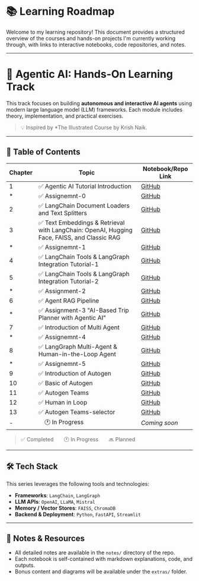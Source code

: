 # 📚 Learning Roadmap

Welcome to my learning repository! This document provides a structured overview of the courses and hands-on projects I'm currently working through, with links to interactive notebooks, code repositories, and notes.

---

# 🤖 Agentic AI: Hands-On Learning Track

This track focuses on building **autonomous and interactive AI agents** using modern large language model (LLM) frameworks. Each module includes theory, implementation, and practical exercises.

> 💡 Inspired by *The Illustrated Course by Krish Naik.

---

## 📘 Table of Contents

| Chapter | Topic                                          | Notebook/Repo Link |
|---------|------------------------------------------------|--------------------|
| 1       | ✅ Agentic AI Tutorial Introduction|[GitHub](https://github.com/Nahidzeinali-web/1-Agentic-AI-Course/tree/main) |
| *       | ✅ Assignemnt-0|[GitHub](https://github.com/Nahidzeinali-web/Product-Price-Finder-with-LLMs) |
| 2       | ✅ LangChain Document Loaders and Text Splitters |[GitHub](https://github.com/Nahidzeinali-web/2-Agentic-AI-course) |
| 3       | ✅ Text Embeddings & Retrieval with LangChain: OpenAI, Hugging Face, FAISS, and Classic RAG|[GitHub](https://github.com/Nahidzeinali-web/3-Agentic-AI)|
| *       | ✅ Assignemnt-1|[GitHub](https://github.com/Nahidzeinali-web/Assignment2/tree/main) |
| 4       | ✅ LangChain Tools & LangGraph Integration Tutorial-1|[GitHub](https://github.com/Nahidzeinali-web/1-langgraph/tree/main) |
| 5       | ✅ LangChain Tools & LangGraph Integration Tutorial-2| [GitHub](https://github.com/Nahidzeinali-web/5-Agentic_AI) |
| *       | ✅ Assignment-2|[GitHub](https://github.com/Nahidzeinali-web/Assignment--Agent)|
| 6       | ✅ Agent RAG Pipeline|[GitHub](https://github.com/Nahidzeinali-web/6-Agentic-AI)|
| *       | ✅ Assignment-3 "AI-Based Trip Planner with Agentic AI"|[GitHub](https://github.com/Nahidzeinali-web/Ai_trip_planner/tree/main)|
| 7       | ✅ Introduction of Multi Agent|[GitHub](https://github.com/Nahidzeinali-web/6-Multi-Agent/tree/main)|
| *       | ✅ Assignemnt-4|[GitHub](https://github.com/Nahidzeinali-web/Corrective-RAG-Type-of-the-Agentic-RAG-)|
| 8       | ✅ LangGraph Multi-Agent & Human-in-the-Loop Agent| [GitHub](https://github.com/Nahidzeinali-web/7-Agentic_AI)|
| *       | ✅ Assignemnt-5|[GitHub](https://github.com/Nahidzeinali-web/Assignment-for-the-multiagent)
| 9       | ✅ Introduction of Autogen| [GitHub](https://github.com/Nahidzeinali-web/8-Autogen)|
| 10      | ✅ Basic of Autogen| [GitHub](https://github.com/Nahidzeinali-web/9-Autogen_basic)|
| 11      | ✅ Autogen Teams| [GitHub](https://github.com/Nahidzeinali-web/Autogen-Teams/tree/main)|
| 12      | ✅ Human in Loop| [GitHub]()|
| 13      | ✅ Autogen Teams-selector| [GitHub]()|
| -       |  🕐 In Progress  | _Coming soon_ |

> ✅ Completed  🕐 In Progress  🔜 Planned

---

## 🛠️ Tech Stack

This series leverages the following tools and technologies:

- **Frameworks**: `LangChain`, `LangGraph`
- **LLM APIs**: `OpenAI`, `LLaMA`, `Mistral`
- **Memory / Vector Stores**: `FAISS`, `ChromaDB`
- **Backend & Deployment**: `Python`, `FastAPI`, `Streamlit`

---

## 📝 Notes & Resources

- All detailed notes are available in the `notes/` directory of the repo.
- Each notebook is self-contained with markdown explanations, code, and outputs.
- Bonus content and diagrams will be available under the `extras/` folder.


